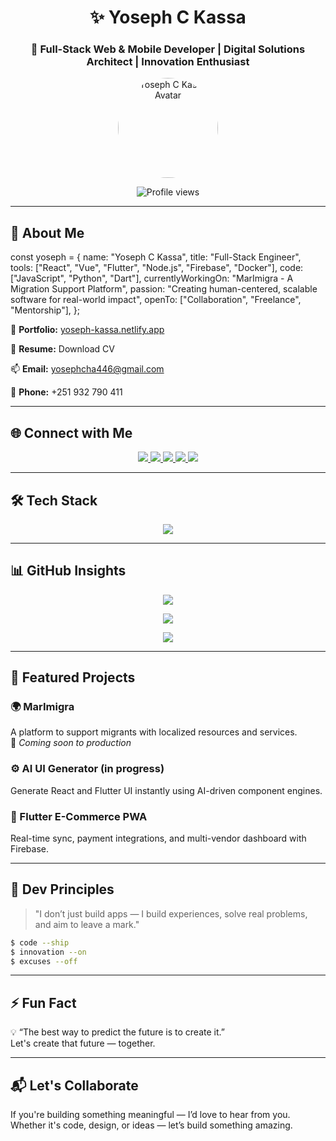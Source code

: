 <h1 align="center">✨ Yoseph C Kassa</h1>
<h3 align="center">🚀 Full-Stack Web & Mobile Developer | Digital Solutions Architect | Innovation Enthusiast</h3>

<div align="center">
  <img src="https://avatars.githubusercontent.com/u/133152008?v=4" width="160" style="border-radius: 50%;" alt="Yoseph C Kassa Avatar" />
</div>

<p align="center">
  <img src="https://komarev.com/ghpvc/?username=yoseph-c-kassa-josa&label=Profile%20Views&color=blueviolet&style=flat-square" alt="Profile views" />
</p>

---

## 🚀 About Me


const yoseph = {
  name: "Yoseph C Kassa",
  title: "Full-Stack Engineer",
  tools: ["React", "Vue", "Flutter", "Node.js", "Firebase", "Docker"],
  code: ["JavaScript", "Python", "Dart"],
  currentlyWorkingOn: "MarImigra - A Migration Support Platform",
  passion: "Creating human-centered, scalable software for real-world impact",
  openTo: ["Collaboration", "Freelance", "Mentorship"],
};


💼 **Portfolio:** [yoseph-kassa.netlify.app](https://yoseph-kassa.netlify.app)

📄 **Resume:** Download CV

📫 **Email:** yosephcha446@gmail.com

📱 **Phone:** +251 932 790 411

---

## 🌐 Connect with Me

<p align="center">
  <a href="https://linkedin.com/in/yoseph-kassa-1739352a7" target="_blank">
    <img src="https://img.shields.io/badge/LinkedIn-0A66C2?style=for-the-badge&logo=linkedin&logoColor=white" />
  </a>
  <a href="https://codepen.io/yoseph-c-kassa" target="_blank">
    <img src="https://img.shields.io/badge/CodePen-000?style=for-the-badge&logo=codepen&logoColor=white" />
  </a>
  <a href="https://codesandbox.io/u/yoseph-c-kassa" target="_blank">
    <img src="https://img.shields.io/badge/CodeSandbox-151515?style=for-the-badge&logo=codesandbox&logoColor=white" />
  </a>
  <a href="https://instagram.com/jo_web_devo" target="_blank">
    <img src="https://img.shields.io/badge/Instagram-E4405F?style=for-the-badge&logo=instagram&logoColor=white" />
  </a>
  <a href="https://fb.com/yoseph.kassa" target="_blank">
    <img src="https://img.shields.io/badge/Facebook-1877F2?style=for-the-badge&logo=facebook&logoColor=white" />
  </a>
</p>

---

## 🛠️ Tech Stack

<p align="center">
  <img src="https://skillicons.dev/icons?i=js,ts,react,vue,flutter,nodejs,python,dart,firebase,mysql,docker,linux,git,figma" />
</p>

---

## 📊 GitHub Insights

<p align="center">
  <img src="https://github-readme-stats.vercel.app/api?username=yoseph-c-kassa-josa&show_icons=true&theme=tokyonight&hide_border=true" />
</p>
<p align="center">
  <img src="https://github-readme-stats.vercel.app/api/top-langs/?username=yoseph-c-kassa-josa&layout=compact&theme=tokyonight&hide_border=true" />
</p>
<p align="center">
  <img src="https://github-readme-streak-stats.herokuapp.com?user=yoseph-c-kassa-josa&theme=tokyonight&hide_border=true" />
</p>

---

## 🧩 Featured Projects

### 🌍 MarImigra
A platform to support migrants with localized resources and services.  
🔗 *Coming soon to production*

### ⚙️ AI UI Generator (in progress)
Generate React and Flutter UI instantly using AI-driven component engines.

### 🛒 Flutter E-Commerce PWA
Real-time sync, payment integrations, and multi-vendor dashboard with Firebase.

---

## 🧠 Dev Principles

> "I don’t just build apps — I build experiences, solve real problems, and aim to leave a mark."

```bash
$ code --ship
$ innovation --on
$ excuses --off
```

---

## ⚡ Fun Fact

💡 “The best way to predict the future is to create it.”  
Let's create that future — together.

---

## 📬 Let's Collaborate

If you're building something meaningful — I’d love to hear from you.  
Whether it's code, design, or ideas — let’s build something amazing.
